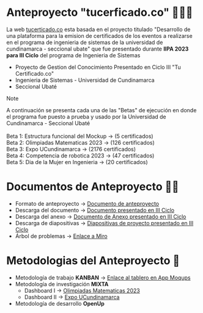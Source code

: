 # Anteproyecto "tucerficado.co" 👩🏼‍🎓

La web [tucerticado.co](https://tucertificado.co/) esta basada en el proyecto titulado "Desarrollo de una plataforma para la emision de certificados de los eventos a realizarse en el programa de ingenieria de sistemas de la universidad de cundinamarca - seccional ubate" que fue presentado durante <strong>IIPA 2023 para III Ciclo</strong> del programa de Ingenieria de Sistemas <br>

* Proyecto de Gestion del Conocimiento Presentado en Ciclo III "Tu Certificado.co"
* Ingenieria de Sistemas - Universidad de Cundinamarca
* Seccional Ubaté

> [!NOTE]
> A continuación se presenta cada una de las "Betas" de ejecución en donde el programa fue puesto a prueba y usado por la Universidad de Cundinamarca - Seccional Ubaté <br><br>
> Beta 1: Estructura funcional del Mockup -> (5 certificados) <br> 
> Beta 2: Olimpiadas Matematicas 2023 -> (126 certificados) <br>
> Beta 3: Expo UCundinamarca -> (2176 certificados)<br>
> Beta 4: Competencia de robotica 2023 -> (47 certificados)<br>
> Beta 5: Dia de la Mujer en Ingenieria -> (20 certificados)

# Documentos de Anteproyecto 👩‍💻
* Formato de anteproyecto -> [Documento de anteproyecto](https://github.com/jlianacastillo/Anteproyecto/files/14362631/FORMATO.ANTEPROYECTO.DE.GRADO.docx)
* Descarga del documento -> [Documento presentado en III Ciclo](https://github.com/jlianacastillo/Anteproyecto/files/14362425/C3_Desarrollo.de.una.plataforma.para.la.emision.de.certificados.de.los.eventos.a.realizarse.en.el.programa.de.Ingenieria.de.Sistemas.de.la.Universidad.de.Cundinamarca.Seccional.Ubate.pdf)
* Descarga del anexo -> [Documento de Anexo presentado en III Ciclo](https://github.com/jlianacastillo/Anteproyecto/files/14362896/C3_A1_CreacionDePlataformaIntegralParaLaGestionDeEventosYCertificadosUCundinamarca.pdf)
* Descarga de diapositivas -> [Diapositivas de proyecto presentado en III Ciclo](https://github.com/jlianacastillo/Anteproyecto/files/14362655/C3_Desarrollo.de.una.plataforma.para.la.emision.de.certificados.de.los.eventos.a.realizarse.en.el.programa.de.Ingenieria.de.Sistemas.de.la.Universidad.de.Cundinamarca.Seccional.Ubate.pptx)
* Árbol de problemas -> [Enlace a Miro](https://miro.com/app/board/uXjVNYeM1Dc=/?share_link_id=491012313861)

# Metodologias del Anteproyecto 🎯
* Metodología de trabajo <strong>KANBAN</strong> -> [Enlace al tablero en App Moqups](https://app.moqups.com/OnaoIELoX5vRN3tF7mwh29aLw6XBUtqo/view/page/a62bf50ab)
* Metodología de investigación <strong>MIXTA</strong>
  * Dashboard I -> [Olimpiadas Matematicas 2023](https://app.powerbi.com/groups/me/reports/ecd3de51-7163-4dee-aa6b-fefa68be50dc/ReportSection?ctid=07da67a0-1f43-4e8c-977f-5f88b6470ee6&experience=power-bi)
  * Dashboard II -> [Expo UCundinamarca](https://app.powerbi.com/groups/me/reports/41702375-ab4e-4486-8959-ddc00b8bec2e?ctid=07da67a0-1f43-4e8c-977f-5f88b6470ee6&pbi_source=linkShare)
* Metodología de desarrollo <strong>OpenUp</strong>
